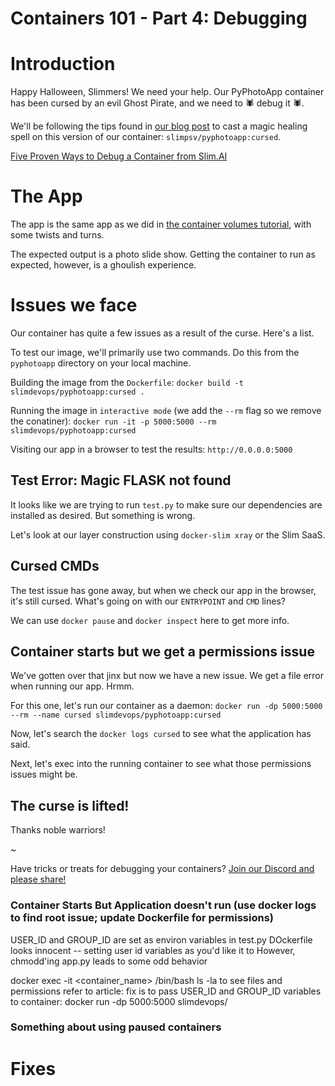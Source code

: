 # Containers 101 - Part 4: Debugging

# Introduction
Happy Halloween, Slimmers! We need your help. Our PyPhotoApp container has been cursed by an evil Ghost Pirate, and we need to :spider: debug it :spider:. 

We'll be following the tips found in [our blog post](https://www.slim.ai/blog/five-proven-ways-to-debug-a-container.html) to cast a magic healing spell on this version of our container: `slimpsv/pyphotoapp:cursed`. 

[Five Proven Ways to Debug a Container from Slim.AI](https://www.slim.ai/blog/five-proven-ways-to-debug-a-container.html) 

# The App
The app is the same app as we did in [the container volumes tutorial](https://github.com/slimdevops/slim-containers/tree/master/containers101-volumes), with some twists and turns. 

The expected output is a photo slide show. Getting the container to run as expected, however, is a ghoulish experience. 

# Issues we face
Our container has quite a few issues as a result of the curse. Here's a list. 

To test our image, we'll primarily use two commands. Do this from the `pyphotoapp` directory on your local machine. 

Building the image from the `Dockerfile`: 
``` docker build -t slimdevops/pyphotoapp:cursed . ```

Running the image in `interactive mode` (we add the `--rm` flag so we remove the conatiner): 
``` docker run -it -p 5000:5000 --rm slimdevops/pyphotoapp:cursed ```

Visiting our app in a browser to test the results: 
``` http://0.0.0.0:5000 ```


## Test Error: Magic FLASK not found
It looks like we are trying to run `test.py` to make sure our dependencies are installed as desired. But something is wrong. 

Let's look at our layer construction using `docker-slim xray` or the Slim SaaS. 

## Cursed CMDs
The test issue has gone away, but when we check our app in the browser, it's still cursed. What's going on with our `ENTRYPOINT` and `CMD` lines? 

We can use `docker pause` and `docker inspect` here to get more info. 

## Container starts but we get a permissions issue
We've gotten over that jinx but now we have a new issue. We get a file error when running our app. Hrmm. 

For this one, let's run our container as a daemon: 
```docker run -dp 5000:5000 --rm --name cursed slimdevops/pyphotoapp:cursed ```

Now, let's search the `docker logs cursed` to see what the application has said. 

Next, let's exec into the running container to see what those permissions issues might be. 

## The curse is lifted! 
Thanks noble warriors! 

~[](pyphotoapp/static/images/happy_halloween.png)

Have tricks or treats for debugging your containers? [Join our Discord and please share!](https://discord.gg/uBttmfyYNB)


### Container Starts But Application doesn't run (use docker logs to find root issue; update Dockerfile for permissions)
USER_ID and GROUP_ID are set as environ variables in test.py 
DOckerfile looks innocent -- setting user id variables as you'd like it to
However, chmodd'ing app.py leads to some odd behavior

docker exec -it <container_name> /bin/bash 
ls -la to see files and permissions
refer to article: fix is to pass USER_ID and GROUP_ID variables to container:
docker run -dp 5000:5000 slimdevops/

### Something about using paused containers


# Fixes



